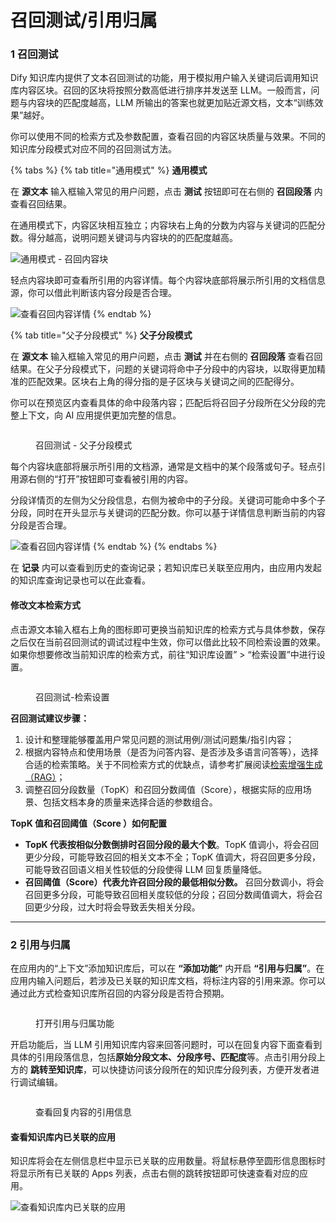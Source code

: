 # 召回测试/引用归属

### 1 召回测试

Dify 知识库内提供了文本召回测试的功能，用于模拟用户输入关键词后调用知识库内容区块。召回的区块将按照分数高低进行排序并发送至 LLM。一般而言，问题与内容块的匹配度越高，LLM 所输出的答案也就更加贴近源文档，文本“训练效果”越好。

你可以使用不同的检索方式及参数配置，查看召回的内容区块质量与效果。不同的知识库分段模式对应不同的召回测试方法。

{% tabs %}
{% tab title="通用模式" %}
**通用模式**

在 **源文本** 输入框输入常见的用户问题，点击 **测试** 按钮即可在右侧的 **召回段落** 内查看召回结果。

在通用模式下，内容区块相互独立；内容块右上角的分数为内容与关键词的匹配分数。得分越高，说明问题关键词与内容块的的匹配度越高。

![通用模式 - 召回内容块](https://assets-docs.dify.ai/2024/12/806967bb36e74fc744b34887cd3ebe52.png)

轻点内容块即可查看所引用的内容详情。每个内容块底部将展示所引用的文档信息源，你可以借此判断该内容分段是否合理。

![查看召回内容详情](https://assets-docs.dify.ai/2024/12/419ac78ad21ea198b08f89c4f5fde485.png)
{% endtab %}

{% tab title="父子分段模式" %}
**父子分段模式**

在 **源文本** 输入框输入常见的用户问题，点击 **测试** 并在右侧的 **召回段落** 查看召回结果。在父子分段模式下，问题的关键词将命中子分段中的内容块，以取得更加精准的匹配效果。区块右上角的得分指的是子区块与关键词之间的匹配得分。

你可以在预览区内查看具体的命中段落内容；匹配后将召回子分段所在父分段的完整上下文，向 AI 应用提供更加完整的信息。

<figure><img src="https://assets-docs.dify.ai/2024/12/6f0b99f97b138805bf4665d0c5c16f26.png" alt=""><figcaption><p>召回测试 - 父子分段模式</p></figcaption></figure>

每个内容块底部将展示所引用的文档源，通常是文档中的某个段落或句子。轻点引用源右侧的“打开”按钮即可查看被引用的内容。

分段详情页的左侧为父分段信息，右侧为被命中的子分段。关键词可能命中多个子分段，同时在开头显示与关键词的匹配分数。你可以基于详情信息判断当前的内容分段是否合理。

![查看召回内容详情](https://assets-docs.dify.ai/2024/12/22103227f8a25069d147160254f69512.png)
{% endtab %}
{% endtabs %}

在 **记录** 内可以查看到历史的查询记录；若知识库已关联至应用内，由应用内发起的知识库查询记录也可以在此查看。

#### 修改文本检索方式

点击源文本输入框右上角的图标即可更换当前知识库的检索方式与具体参数，保存之后仅在当前召回测试的调试过程中生效，你可以借此比较不同检索设置的效果。如果你想要修改当前知识库的检索方式，前往“知识库设置” > “检索设置”中进行设置。

<figure><img src="https://assets-docs.dify.ai/2024/12/86b78cb114a843c9dedcba1fe12e3b02.png" alt=""><figcaption><p>召回测试-检索设置</p></figcaption></figure>

**召回测试建议步骤：**

1. 设计和整理能够覆盖用户常见问题的测试用例/测试问题集/指引内容；
2. 根据内容特点和使用场景（是否为问答内容、是否涉及多语言问答等），选择合适的检索策略。关于不同检索方式的优缺点，请参考扩展阅读[检索增强生成（RAG）](../../learn-more/extended-reading/retrieval-augment/)；
3. 调整召回分段数量（TopK）和召回分数阈值（Score），根据实际的应用场景、包括文档本身的质量来选择合适的参数组合。

**TopK 值和召回阈值（Score ）如何配置**

* **TopK 代表按相似分数倒排时召回分段的最大个数**。TopK 值调小，将会召回更少分段，可能导致召回的相关文本不全；TopK 值调大，将召回更多分段，可能导致召回语义相关性较低的分段使得 LLM 回复质量降低。
* **召回阈值（Score）代表允许召回分段的最低相似分数。** 召回分数调小，将会召回更多分段，可能导致召回相关度较低的分段；召回分数阈值调大，将会召回更少分段，过大时将会导致丢失相关分段。

***

### 2 引用与归属

在应用内的“上下文”添加知识库后，可以在 **“添加功能”** 内开启 **“引用与归属”**。在应用内输入问题后，若涉及已关联的知识库文档，将标注内容的引用来源。你可以通过此方式检查知识库所召回的内容分段是否符合预期。

<figure><img src="../../.gitbook/assets/citation-and-attribution.png" alt=""><figcaption><p>打开引用与归属功能</p></figcaption></figure>

开启功能后，当 LLM 引用知识库内容来回答问题时，可以在回复内容下面查看到具体的引用段落信息，包括**原始分段文本、分段序号、匹配度**等。点击引用分段上方的 **跳转至知识库**，可以快捷访问该分段所在的知识库分段列表，方便开发者进行调试编辑。

<figure><img src="../../.gitbook/assets/image (84).png" alt=""><figcaption><p>查看回复内容的引用信息</p></figcaption></figure>

#### 查看知识库内已关联的应用

知识库将会在左侧信息栏中显示已关联的应用数量。将鼠标悬停至圆形信息图标时将显示所有已关联的 Apps 列表，点击右侧的跳转按钮即可快速查看对应的应用。

![查看知识库内已关联的应用](https://assets-docs.dify.ai/2024/12/28899b9b0eba8996f364fb74e5b94c7f.png)
